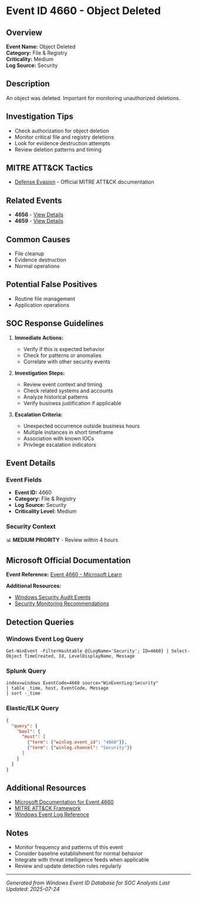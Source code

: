 # Event ID 4660 - Object Deleted

## Overview
**Event Name:** Object Deleted  
**Category:** File & Registry  
**Criticality:** Medium  
**Log Source:** Security  

## Description
An object was deleted. Important for monitoring unauthorized deletions.

## Investigation Tips
- Check authorization for object deletion
- Monitor critical file and registry deletions
- Look for evidence destruction attempts
- Review deletion patterns and timing

## MITRE ATT&CK Tactics
- [Defense Evasion](https://attack.mitre.org/tactics/TA0005/) - Official MITRE ATT&CK documentation

## Related Events
- **4656** - [View Details](4656.md)
- **4659** - [View Details](4659.md)

## Common Causes
- File cleanup
- Evidence destruction
- Normal operations

## Potential False Positives
- Routine file management
- Application operations

## SOC Response Guidelines
1. **Immediate Actions:**
   - Verify if this is expected behavior
   - Check for patterns or anomalies
   - Correlate with other security events

2. **Investigation Steps:**
   - Review event context and timing
   - Check related systems and accounts
   - Analyze historical patterns
   - Verify business justification if applicable

3. **Escalation Criteria:**
   - Unexpected occurrence outside business hours
   - Multiple instances in short timeframe
   - Association with known IOCs
   - Privilege escalation indicators

## Event Details

### Event Fields
- **Event ID:** 4660
- **Category:** File & Registry
- **Log Source:** Security
- **Criticality Level:** Medium

### Security Context
📊 **MEDIUM PRIORITY** - Review within 4 hours

## Microsoft Official Documentation
**Event Reference:** [Event 4660 - Microsoft Learn](https://learn.microsoft.com/en-us/previous-versions/windows/it-pro/windows-10/security/threat-protection/auditing/event-4660)

**Additional Resources:**
- [Windows Security Audit Events](https://learn.microsoft.com/en-us/windows/security/threat-protection/auditing/audit-events)
- [Security Monitoring Recommendations](https://learn.microsoft.com/en-us/windows-server/identity/ad-ds/plan/appendix-l--events-to-monitor)

## Detection Queries

### Windows Event Log Query
```
Get-WinEvent -FilterHashtable @{LogName='Security'; ID=4660} | Select-Object TimeCreated, Id, LevelDisplayName, Message
```

### Splunk Query
```spl
index=windows EventCode=4660 source="WinEventLog:Security"
| table _time, host, EventCode, Message
| sort -_time
```

### Elastic/ELK Query
```json
{
  "query": {
    "bool": {
      "must": [
        {"term": {"winlog.event_id": "4660"}},
        {"term": {"winlog.channel": "Security"}}
      ]
    }
  }
}
```

## Additional Resources
- [Microsoft Documentation for Event 4660](https://docs.microsoft.com/en-us/windows/security/threat-protection/auditing/event-4660)
- [MITRE ATT&CK Framework](https://attack.mitre.org/)
- [Windows Event Log Reference](https://docs.microsoft.com/en-us/windows/win32/eventlog/event-logging)

## Notes
- Monitor frequency and patterns of this event
- Consider baseline establishment for normal behavior
- Integrate with threat intelligence feeds when applicable
- Review and update detection rules regularly

---
*Generated from Windows Event ID Database for SOC Analysts*
*Last Updated: 2025-07-24*